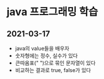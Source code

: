 # java 프로그래밍 학습
## 2021-03-17
* java의 value들을 배우자
* 숫자형에는 정수, 실수가 있다
* 큰따옴표(" ")으로 묶인 문자열이 있다
* 비교하는 결과로 true, false가 있다
